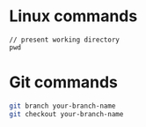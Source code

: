 # Linux commands

```
// present working directory
pwd
```

# Git commands

```sh
git branch your-branch-name
git checkout your-branch-name
```

